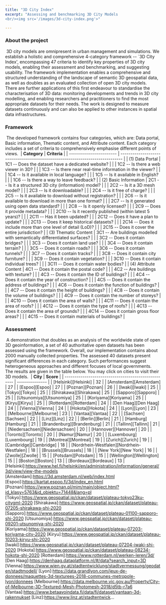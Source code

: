 ```yaml
---
title: "3D City Index"
excerpt: "Assessing and benchmarking 3D City Models
<br/><img src='/images/3d-city-index.png'>"

---
```


<!-- This is an item in your portfolio. It can be have images or nice text. If you name the file .md, it will be parsed as markdown. If you name the file .html, it will be parsed as HTML.  -->
### About the project
​
3D city models are omnipresent in urban management and simulations.
We establish a holistic and comprehensive 4-category framework -- `3D City Index', encompassing 47 criteria to identify key properties of 3D city models, enabling their assessment and benchmarking, and suggesting usability. The framework implementation enables a comprehensive and structured understanding of the landscape of semantic 3D geospatial data, as well as doubles as an evaluated collection of open 3D city models.
​
There are further applications of this first endeavour to standardise the characterisation of 3D data: monitoring developments and trends in 3D city modelling, and enabling researchers and practitioners to find the most appropriate datasets for their needs.
The work is designed to measure datasets continuously and can also be applied to other instances in spatial data infrastructures.
​
### Framework 
​
The developed framework contains four categories, which are: Data portal, Basic information, Thematic content, and Attribute content. Each category includes a set of criteria to comprehensively emphasise different points of views.
​
| **Category**             | **Criteria**                                                                    |
| ------------------------ | ------------------------------------------------------------------------------- |
| (1) Data Portal          | 1C1 -- Does the dataset have a dedicated website?                               |
|                          | 1C2 -- Is there a web viewer in 3D?                                             |
|                          | 1C3 -- Is there near real-time information in the viewer?                       |
|                          | 1C4 -- Is it available in local language?                                       |
|                          | 1C5 -- Is it available in English?                                              |
|                          | 1C6 -- Is there a way to leave feedback?                                        |
| (2) Basic Information    | 2C1 -- Is it a structured 3D city (information) model?                          |
|                          | 2C2 -- Is it a 3D mesh model?                                                   |
|                          | 2C3 -- Is it downloadable?                                                      |
|                          | 2C4 -- Is it free of charge?                                                    |
|                          | 2C5 -- Is it available to download without registration?                        |
|                          | 2C6 -- Is it available to download in more than one format?                     |
|                          | 2C7 -- Is it generated using open data standard?                                |
|                          | 2C8 -- Is it openly licensed?                                                   |
|                          | 2C9 -- Does it provide metadata?                                                |
|                          | 2C10 -- Is it recently published (within latest 5 years)?                       |
|                          | 2C11 -- Has it been updated?                                                    |
|                          | 2C12 -- Does it have a plan to update?                                          |
|                          | 2C13 -- Does it keep historical datasets?                                       |
|                          | 2C14 -- Does it include more than one level of detail (LoD)?                    |
|                          | 2C15 -- Does it cover the entire jurisdiction?                                  |
| (3) Thematic Content     | 3C1 -- Are buildings modelled with semantically differentiated surfaces?        |
|                          | 3C2 -- Does it contain bridges?                                                 |
|                          | 3C3 -- Does it contain land use?                                                |
|                          | 3C4 -- Does it contain terrain?                                                 |
|                          | 3C5 -- Does it contain roads?                                                   |
|                          | 3C6 -- Does it contain tunnels?                                                 |
|                          | 3C7 -- Does it contain tracks?                                                  |
|                          | 3C8 -- Does it contain city furniture?                                          |
|                          | 3C9 -- Does it contain vegetation?                                              |
|                          | 3C10 -- Does it contain individual trees?                                       |
|                          | 3C11 -- Does it contain water bodies?                                           |
| (4) Attribute Content    | 4C1 -- Does it contain the postal code?                                         |
|                          | 4C2 -- Are buildings with texture?                                              |
|                          | 4C3 -- Does it contain the ID of buildings?                                     |
|                          | 4C4 -- Does it contain the year of construction?                                |
|                          | 4C5 -- Does it contain the address of buildings?                                |
|                          | 4C6 -- Does it contain the function of buildings?                               |
|                          | 4C7 -- Does it contain the height of buildings?                                 |
|                          | 4C8 -- Does it contain the volume of buildings?                                 |
|                          | 4C9 -- Does it contain the number of storeys?                                   |
|                          | 4C10 -- Does it contain the area of walls?                                      |
|                          | 4C11 -- Does it contain the area of roofs?                                      |
|                          | 4C12 -- Does it contain the type of roofs?                                      |
|                          | 4C13 -- Does it contain the area of grounds?                                    |
|                          | 4C14 -- Does it contain gross floor areas?                                      |
|                          | 4C15 -- Does it contain materials of buildings?                                 |
​
​
### Assessment
​
A demonstration that doubles as an analysis of the worldwide state of open 3D geoinformation, a set of 40 authoritative open datasets has been assessed using the framework.
Overall, our implementation contains about 2000 manually collected properties.
The assessed 40 datasets present significant differences in each category.
Such performances suggest heterogeneous approaches and different focuses of local governments.
​
The results are given in the table below.
You may click on cities to visit their 3D models.
​
| **City**                                             | **Score**       |
| ---------------------------------------------------- | --------------- |
| [Helsinki][Helsinki]                                 | 32              |
| [Amsterdam][Amsterdam]                               | 27              |
| [Espoo][Espoo]                                       | 27              |
| [Poznan][Poznan]                                     | 26              |
| [Iwaki][Iwaki]                                       | 25              |
| [Tokyo][Tokyo]                                       | 25              |
| [Shirakawa][Shirakawa]                               | 25              |
| [Sapporo][Sapporo]                                   | 25              |
| [Utsunomiya][Utsunomiya]                             | 25              |
| [Koriyama][Koriyama]                                 | 25              |
| [Kiryu][Kiryu]                                       | 25              |
| [Rotterdam][Rotterdam]                               | 24              |
| [Den Haag][Den Haag]                                 | 24              |
| [Vienna][Vienna]                                     | 24              |
| [Hokota][Hokota]                                     | 24              |
| [Lyon][Lyon]                                         | 23              |
| [Melbourne][Melbourne]                               | 23              |
| [Vantaa][Vantaa]                                     | 22              |
| [Sachsen][Sachsen]                                   | 22              |
| [Linz][Linz]                                         | 22              |
| [Berlin][Berlin]                                     | 21              |
| [Hamburg][Hamburg]                                   | 21              |
| [Brandenburg][Brandenburg]                           | 21              |
| [Tallinn][Tallinn]                                   | 21              |
| [Niedersachsen][Niedersachsen]                       | 20              |
| [Hannover][Hannover]                                 | 20              |
| [Toronto][Toronto]                                   | 20              |
| [Namur][Namur]                                       | 20              |
| [Luxembourg][Luxembourg]                             | 19              |
| [Montreal][Montreal]                                 | 19              |
| [Zurich][Zurich]                                     | 19             |
| [Cambridge][Cambridge]                               | 18              |
| [Nordrhein-Westfalen][Nordrhein-Westfalen]           | 18              |
| [Brussels][Brussels]                                 | 18              |
| [New York][New York]                                 | 16              |
| [Zwolle][Zwolle]                                     | 15              |
| [Potsdam][Potsdam]                                   | 15              |
| [Wellington][Wellington]                             | 15              |
| [Boston][Boston]                                     | 13              |
| [Bordeaux][Bordeaux]                                 | 13              |
​
​
​
[Helsinki]:https://www.hel.fi/helsinki/en/administration/information/general/3d/view/view-the-models
[Amsterdam]:https://3d.amsterdam.nl/web/index.html
[Espoo]:https://kartat.espoo.fi/3d/index_en.html
[Poznan]:https://www.poznan.pl/mim/main/object.html?id_klasy=5763&id_obiektu=71448&lang=pl
[Tokyo]:https://www.geospatial.jp/ckan/dataset/plateau-tokyo23ku-citygml-2020
[Shirakawa]:https://www.geospatial.jp/ckan/dataset/plateau-07205-shirakawa-shi-2020
[Sapporo]:https://www.geospatial.jp/ckan/dataset/plateau-01100-sapporo-shi-2020
[Utsunomiya]:https://www.geospatial.jp/ckan/dataset/plateau-09201-utsunomiya-shi-2020
[Koriyama]:https://www.geospatial.jp/ckan/dataset/plateau-07203-koriyama-city-2020
[Kiryu]:https://www.geospatial.jp/ckan/dataset/plateau-10203-kiryu-shi-2020
[Iwaki]:https://www.geospatial.jp/ckan/dataset/plateau-07204-iwaki-shi-2020
[Hokota]:https://www.geospatial.jp/ckan/dataset/plateau-08234-hokota-shi-2020
[Rotterdam]:https://www.rotterdam.nl/werken-leren/3d/
[Den Haag]:https://denhaag.dataplatform.nl/#/data?search_input=3D
[Vienna]:https://www.wien.gv.at/stadtentwicklung/stadtvermessung/geodaten/stadtmodell/
[Lyon]:https://data.grandlyon.com/jeux-de-donnees/maquettes-3d-texturees-2018-communes-metropole-lyon/donnees
[Melbourne]:https://data.melbourne.vic.gov.au/Property/City-of-Melbourne-3D-Textured-Mesh-Photomesh-2018/d5tb-r7a6
[Vantaa]:https://www.betaavoindata.fi/data/fi/dataset/vantaan-3d-rakennukset
[Linz]:https://www.linz.at/stadtentwick...
